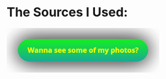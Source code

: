 # The Sources I Used:


[![Wanna See My Photos Poohead? The Answer Is Yes, Redirecting You To "Photography Page"](button2.png)](photography)
